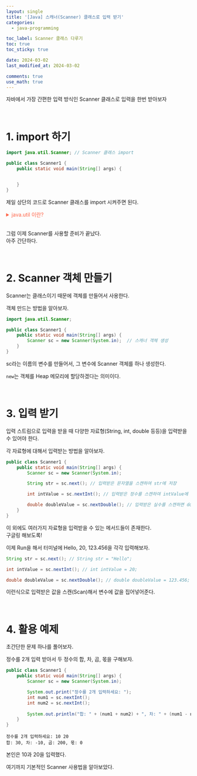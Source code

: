 ```yaml
---
layout: single
title: '[Java] 스캐너(Scanner) 클래스로 입력 받기'
categories:
  - java-programming

toc_label: Scanner 클래스 다루기
toc: true
toc_sticky: true

date: 2024-03-02
last_modified_at: 2024-03-02 

comments: true
use_math: true
---
```


자바에서 가장 간편한 입력 방식인 Scanner 클래스로 입력을 한번 받아보자

<br>

# 1. import 하기

```java
import java.util.Scanner; // Scanner 클래스 import

public class Scanner1 {
    public static void main(String[] args) {


    }
}
```
제일 상단의 코드로 Scanner 클래스를 import 시켜주면 된다. 

<details>
<summary style="color:tomato;">java.util 이란?</summary>
java.util는 자바 프로그래밍에 유용한 여러 클래스들을 가지고 있는 <span style="color:tomato;">패키지</span>이다.<br>
Scanner 클래스가 그 중 하나이다. 
</details><br>

그럼 이제 Scanner를 사용할 준비가 끝났다.  
아주 간단하다.  

<br>

# 2. Scanner 객체 만들기 

Scanner는 클래스이기 때문에 객체를 만들어서 사용한다.

객체 만드는 방법을 알아보자.  

```java
import java.util.Scanner;

public class Scanner1 {
    public static void main(String[] args) {
        Scanner sc = new Scanner(System.in);  // 스캐너 객체 생성
    }
}
```

sc라는 이름의 변수를 만들어서, 그 변수에 Scanner 객체를 하나 생성한다.  

`new`는 객체를 Heap 메모리에 할당하겠다는 의미이다.

<br>

# 3. 입력 받기

입력 스트림으로 입력을 받을 때 다양한 자료형(String, int, double 등등)을 입력받을 수 있어야 한다.  

각 자료형에 대해서 입력받는 방법을 알아보자.  

```java
public class Scanner1 {
    public static void main(String[] args) {
        Scanner sc = new Scanner(System.in);

        String str = sc.next(); // 입력받은 문자열을 스캔하여 str에 저장

        int intValue = sc.nextInt(); // 입력받은 정수를 스캔하여 intValue에 저장

        double doubleValue = sc.nextDouble(); // 입력받은 실수를 스캔하면 doubleValue에 저장
    }
}
```
이 외에도 여러가지 자료형을 입력받을 수 있는 메서드들이 존재한다.  
구글링 해보도록!

이제 Run을 해서 터미널에 Hello, 20, 123.456을 각각 입력해보자.
```java
String str = sc.next(); // String str = "Hello";

int intValue = sc.nextInt(); // int intValue = 20;

double doubleValue = sc.nextDouble(); // double doubleValue = 123.456;
```
이런식으로 입력받은 값을 스캔(Scan)해서 변수에 값을 집어넣어준다.  

<br>

# 4. 활용 예제

초간단한 문제 하나를 풀어보자.  

정수를 2개 입력 받아서 두 정수의 합, 차, 곱, 몫을 구해보자.   

```java
public class Scanner1 {
    public static void main(String[] args) {
        Scanner sc = new Scanner(System.in);

        System.out.print("정수를 2개 입력하세요: ");
        int num1 = sc.nextInt();
        int num2 = sc.nextInt();
        
        System.out.println("합: " + (num1 + num2) + ", 차: " + (num1 - num2) + ", 곱: " + (num1 * num2) + ", 몫: " + (num1 / num2));
    }
}
```

```
정수를 2개 입력하세요: 10 20
합: 30, 차: -10, 곱: 200, 몫: 0
```

본인은 10과 20을 입력했다.  

여기까지 기본적인 Scanner 사용법을 알아보았다.  
